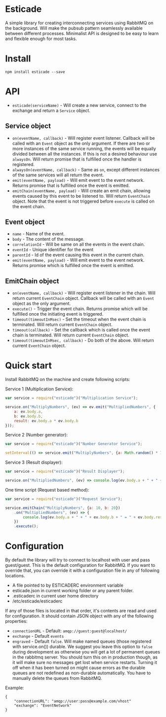 # Esticade
 
A simple library for creating interconnecting services using RabbitMQ on the background. Will make the pubsub pattern
seamlessly available between different processes. Minimalist API is designed to be easy to learn and flexible enough
for most tasks.

# Install

```npm install esticade --save```

# API

- `esticade(serviceName)` - Will create a new service, connect to the exchange and return a `Service` object.

## Service object

- `on(eventName, callback)` - Will register event listener. Callback will be called with an `Event` object as the only argument. If there are two or more instances of the same service running, the events will be equally divided between all the instances. If this is not a desired behaviour use `alwaysOn`. Will return promise that is fulfilled once the handler is registered.
- `alwaysOn(eventName, callback)` - Same as `on`, except different instances of the same services will all return the event.   
- `emit(eventName, payload)` - Will emit event to the event network. Returns promise that is fulfilled once the event is emitted.
- `emitChain(eventName, payload)` - Will create an emit chain, allowing events caused by this event to be listened to. Will return `EventChain` object. Note that the event is not triggered before `execute` is called on the event chain.

## Event object

- `name` - Name of the event.
- `body` - The content of the message.
- `correlationId` - Will be same on all the events in the event chain.
- `eventId` - Unique identifier for the event
- `parentId` - Id of the event causing this event in the current chain.
- `emit(eventName, payload)` - Will emit event to the event network. Returns promise which is fulfilled once the event is emitted.

## EmitChain object

- `on(eventName, callback)` - Will register event listener in the chain. Will return current `EventChain` object. Callback will be called with an `Event` object as the only argument.
- `execute()` - Trigger the event chain. Returns promise which will be fulfilled once the initiating event is triggered.
- `timeout(timeoutInMsec)` - Set the timeout when the event chain is terminated. Will return current `EventChain` object.
- `timeout(callback)` - Set the callback which is called once the event chain is terminated. Will return current `EventChain` object.
- `timeout(timeoutInMsec, callback)` - Do both of the above. Will return current `EventChain` object.

# Quick start

Install RabbitMQ on the machine and create following scripts:

Service 1 (Multiplication Service):
```javascript
var service = require("esticade")("Multiplication Service");

service.on("MultiplyNumbers", (ev) => ev.emit("MultipliedNumbers", {
    a: ev.body.a,
    b: ev.body.b,
    result: ev.body.a * ev.body.b
}));
```

Service 2 (Number generator):
```javascript
var service = require("esticade")("Number Generator Service");

setInterval(() => service.emit("MultiplyNumbers", {a: Math.random() * 10, b: Math.random() * 10}), 1000);
```

Service 3 (Result displayer):
```javascript
var service = require("esticade")("Result Displayer");

service.on("MultipliedNumbers", (ev) => console.log(ev.body.a + " + " + ev.body.b + " = " + ev.body.result));
```

One time script (Request based method):
```javascript
var service = require("esticade")("Request Service");

service.emitChain("MultiplyNumbers", {a: 10, b: 20})
    .on("MultipliedNumbers", (ev) => {
        console.log(ev.body.a + " + " + ev.body.b + " = " + ev.body.result)
    })
    .execute();
```

# Configuration

By default the library will try to connect to localhost with user and pass guest/guest. This is the default configuration
for RabbitMQ. If you want to override that, you can override it with a configuration file in any of following locations.

- A file pointed to by ESTICADERC environment variable
- esticade.json in current working folder or any parent folder.
- .esticaderc in current user home directory
- /etc/esticade/esticaderc

If any of those files is located in that order, it's contents are read and used for configuration. It should contain
JSON object with any of the following properties: 

- `connectionURL` - Default: `amqp://guest:guest@localhost/`
- `exchange` - Default `events`
- `engraved` - Default `false`. Will make named queues (those registered with service.on()) durable. We suggest you leave this
option to `false` during development as otherwise you will get a lot of permanent queues in the rabbitmq server. You should
turn this on in production though, as it will make sure no messages get lost when service restarts. Turning it off when it
has been turned on might cause errors as the durable queues are not redefined as non-durable automatically. You have
to manually delete the queues from RabbitMQ.

Example:

```
{ 
    "connectionURL": "amqp://user:pass@example.com/vhost"
    "exchange": "EventNetwork"
}
```